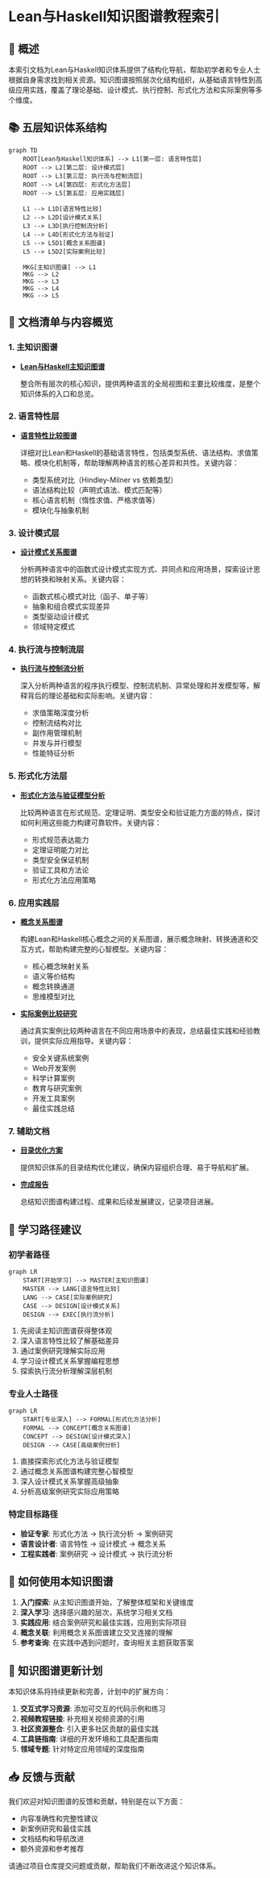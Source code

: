 # Lean与Haskell知识图谱教程索引

## 🧭 概述

本索引文档为Lean与Haskell知识体系提供了结构化导航，帮助初学者和专业人士根据自身需求找到相关资源。知识图谱按照层次化结构组织，从基础语言特性到高级应用实践，覆盖了理论基础、设计模式、执行控制、形式化方法和实际案例等多个维度。

## 📚 五层知识体系结构

```mermaid
graph TD
    ROOT[Lean与Haskell知识体系] --> L1[第一层: 语言特性层]
    ROOT --> L2[第二层: 设计模式层]
    ROOT --> L3[第三层: 执行流与控制流层]
    ROOT --> L4[第四层: 形式化方法层]
    ROOT --> L5[第五层: 应用实践层]
    
    L1 --> L1D[语言特性比较]
    L2 --> L2D[设计模式关系]
    L3 --> L3D[执行控制流分析]
    L4 --> L4D[形式化方法与验证]
    L5 --> L5D1[概念关系图谱]
    L5 --> L5D2[实际案例比较]
    
    MKG[主知识图谱] --> L1
    MKG --> L2
    MKG --> L3
    MKG --> L4
    MKG --> L5
```

## 📑 文档清单与内容概览

### 1. 主知识图谱

- **[Lean与Haskell主知识图谱](/e:/_src/haskell/docs/refactor/meta/knowledge_graph/lean_haskell_master_knowledge_graph.md)**
  
  整合所有层次的核心知识，提供两种语言的全局视图和主要比较维度，是整个知识体系的入口和总览。

### 2. 语言特性层

- **[语言特性比较图谱](/e:/_src/haskell/docs/refactor/meta/knowledge_graph/language_features_comparison.md)**
  
  详细对比Lean和Haskell的基础语言特性，包括类型系统、语法结构、求值策略、模块化机制等，帮助理解两种语言的核心差异和共性。关键内容：
  
  - 类型系统对比（Hindley-Milner vs 依赖类型）
  - 语法结构比较（声明式语法、模式匹配等）
  - 核心语言机制（惰性求值、严格求值等）
  - 模块化与抽象机制

### 3. 设计模式层

- **[设计模式关系图谱](/e:/_src/haskell/docs/refactor/meta/knowledge_graph/design_pattern_relationships.md)**
  
  分析两种语言中的函数式设计模式实现方式、异同点和应用场景，探索设计思想的转换和映射关系。关键内容：
  
  - 函数式核心模式对比（函子、单子等）
  - 抽象和组合模式实现差异
  - 类型驱动设计模式
  - 领域特定模式

### 4. 执行流与控制流层

- **[执行流与控制流分析](/e:/_src/haskell/docs/refactor/meta/knowledge_graph/execution_control_flow.md)**
  
  深入分析两种语言的程序执行模型、控制流机制、异常处理和并发模型等，解释背后的理论基础和实际影响。关键内容：
  
  - 求值策略深度分析
  - 控制流结构对比
  - 副作用管理机制
  - 并发与并行模型
  - 性能特征分析

### 5. 形式化方法层

- **[形式化方法与验证模型分析](/e:/_src/haskell/docs/refactor/meta/knowledge_graph/formal_methods_verification.md)**
  
  比较两种语言在形式规范、定理证明、类型安全和验证能力方面的特点，探讨如何利用这些能力构建可靠软件。关键内容：
  
  - 形式规范表达能力
  - 定理证明能力对比
  - 类型安全保证机制
  - 验证工具和方法论
  - 形式化方法应用策略

### 6. 应用实践层

- **[概念关系图谱](/e:/_src/haskell/docs/refactor/meta/knowledge_graph/concept_relationships.md)**
  
  构建Lean和Haskell核心概念之间的关系图谱，展示概念映射、转换通道和交互方式，帮助构建完整的心智模型。关键内容：
  
  - 核心概念映射关系
  - 语义等价结构
  - 概念转换通道
  - 思维模型对比

- **[实际案例比较研究](/e:/_src/haskell/docs/refactor/meta/knowledge_graph/case_studies_comparison.md)**
  
  通过真实案例比较两种语言在不同应用场景中的表现，总结最佳实践和经验教训，提供实际应用指导。关键内容：
  
  - 安全关键系统案例
  - Web开发案例
  - 科学计算案例
  - 教育与研究案例
  - 开发工具案例
  - 最佳实践总结

### 7. 辅助文档

- **[目录优化方案](/e:/_src/haskell/docs/refactor/meta/knowledge_graph/directory_optimization_plan.md)**
  
  提供知识体系的目录结构优化建议，确保内容组织合理、易于导航和扩展。

- **[完成报告](/e:/_src/haskell/docs/refactor/meta/knowledge_graph/completion_report.md)**
  
  总结知识图谱构建过程、成果和后续发展建议，记录项目进展。

## 🎯 学习路径建议

### 初学者路径

```mermaid
graph LR
    START[开始学习] --> MASTER[主知识图谱]
    MASTER --> LANG[语言特性比较]
    LANG --> CASE[实际案例研究]
    CASE --> DESIGN[设计模式关系]
    DESIGN --> EXEC[执行流分析]
```

1. 先阅读主知识图谱获得整体观
2. 深入语言特性比较了解基础差异
3. 通过案例研究理解实际应用
4. 学习设计模式关系掌握编程思想
5. 探索执行流分析理解深层机制

### 专业人士路径

```mermaid
graph LR
    START[专业深入] --> FORMAL[形式化方法分析]
    FORMAL --> CONCEPT[概念关系图谱]
    CONCEPT --> DESIGN[设计模式深入]
    DESIGN --> CASE[高级案例分析]
```

1. 直接探索形式化方法与验证模型
2. 通过概念关系图谱构建完整心智模型
3. 深入设计模式关系掌握高级抽象
4. 分析高级案例研究实际应用策略

### 特定目标路径

- **验证专家**: 形式化方法 → 执行流分析 → 案例研究
- **语言设计者**: 语言特性 → 设计模式 → 概念关系
- **工程实践者**: 案例研究 → 设计模式 → 执行流分析

## 📖 如何使用本知识图谱

1. **入门探索**: 从主知识图谱开始，了解整体框架和关键维度
2. **深入学习**: 选择感兴趣的层次，系统学习相关文档
3. **实践应用**: 结合案例研究和最佳实践，应用到实际项目
4. **概念关联**: 利用概念关系图谱建立交叉连接的理解
5. **参考查询**: 在实践中遇到问题时，查询相关主题获取答案

## 🔄 知识图谱更新计划

本知识体系将持续更新和完善，计划中的扩展方向：

1. **交互式学习资源**: 添加可交互的代码示例和练习
2. **视频教程链接**: 补充相关视频资源的引用
3. **社区资源整合**: 引入更多社区贡献的最佳实践
4. **工具链指南**: 详细的开发环境和工具配置指南
5. **领域专题**: 针对特定应用领域的深度指南

## 📥 反馈与贡献

我们欢迎对知识图谱的反馈和贡献，特别是在以下方面：

- 内容准确性和完整性建议
- 新案例研究和最佳实践
- 文档结构和导航改进
- 额外资源和参考推荐

请通过项目仓库提交问题或贡献，帮助我们不断改进这个知识体系。
